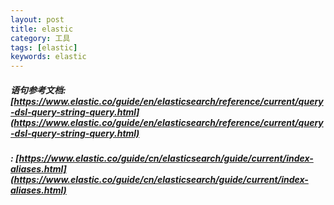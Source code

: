 ```yaml
---
layout: post
title: elastic
category: 工具
tags: [elastic]
keywords: elastic
---
```


##### 语句参考文档: [https://www.elastic.co/guide/en/elasticsearch/reference/current/query-dsl-query-string-query.html](https://www.elastic.co/guide/en/elasticsearch/reference/current/query-dsl-query-string-query.html)
##### : [https://www.elastic.co/guide/cn/elasticsearch/guide/current/index-aliases.html](https://www.elastic.co/guide/cn/elasticsearch/guide/current/index-aliases.html)